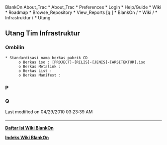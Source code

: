    BlankOn
 About_Trac
    * About_Trac
    * Preferences
    * Login
    * Help/Guide
    * Wiki
    * Roadmap
    * Browse_Repository
    * View_Reports
[q                 ]
    * BlankOn  /
    * Wiki  /
    * Infrastruktur  /
    * Utang
## Utang Tim Infrastruktur
### Ombilin
    * Standardisasi nama berkas pabrik CD
          o Berkas iso : [PROJECT]-[RILIS]-[JENIS]-[ARSITEKTUR].iso
          o Berkas Metalink :
          o Berkas List :
          o Berkas Manifest :
### P
### Q
Last modified on 04/29/2010 03:23:39 AM
#### 
    
 
 
 
 
 
---
[**Daftar Isi Wiki BlankOn**](/DaftarIsi/README.md)
 
[**Indeks Wiki BlankOn**](/Indeks.md)
